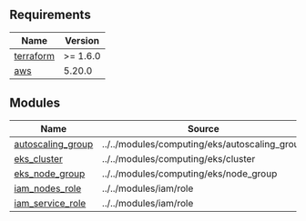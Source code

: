 <!-- BEGIN_TF_DOCS -->
## Requirements

| Name | Version |
|------|---------|
| <a name="requirement_terraform"></a> [terraform](#requirement\_terraform) | >= 1.6.0 |
| <a name="requirement_aws"></a> [aws](#requirement\_aws) | 5.20.0 |

## Modules

| Name | Source | Version |
|------|--------|---------|
| <a name="module_autoscaling_group"></a> [autoscaling\_group](#module\_autoscaling\_group) | ../../modules/computing/eks/autoscaling_group | n/a |
| <a name="module_eks_cluster"></a> [eks\_cluster](#module\_eks\_cluster) | ../../modules/computing/eks/cluster | n/a |
| <a name="module_eks_node_group"></a> [eks\_node\_group](#module\_eks\_node\_group) | ../../modules/computing/eks/node_group | n/a |
| <a name="module_iam_nodes_role"></a> [iam\_nodes\_role](#module\_iam\_nodes\_role) | ../../modules/iam/role | n/a |
| <a name="module_iam_service_role"></a> [iam\_service\_role](#module\_iam\_service\_role) | ../../modules/iam/role | n/a |
<!-- END_TF_DOCS -->
